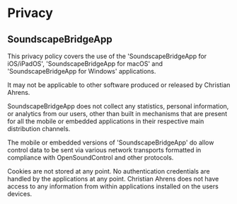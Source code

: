 # Privacy
## SoundscapeBridgeApp

This privacy policy covers the use of the 'SoundscapeBridgeApp for iOS/iPadOS', 'SoundscapeBridgeApp for macOS' and 'SoundscapeBridgeApp for Windows' applications.

It may not be applicable to other software produced or released by Christian Ahrens.

SoundscapeBridgeApp does not collect any statistics, personal information, or analytics from our users, other than built in mechanisms that are present for all the mobile or embedded applications in their respective main distribution channels.

The mobile or embedded versions of 'SoundscapeBridgeApp' do allow control data to be sent via various network transports formatted in compliance with OpenSoundControl and other protocols.

Cookies are not stored at any point. No authentication credentials are handled by the applications at any point. Christian Ahrens does not have access to any information from within applications installed on the users devices.